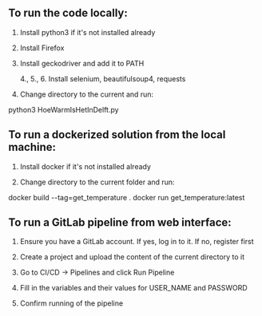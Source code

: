 ## To run the code locally:

1. Install python3 if it's not installed already

2. Install Firefox

3. Install geckodriver and add it to PATH

    4., 5., 6. Install selenium, beautifulsoup4, requests

7. Change directory to the current and run:

python3 HoeWarmIsHetInDelft.py


## To run a dockerized solution from the local machine:

1. Install docker if it's not installed already

2. Change directory to the current folder and run:

docker build --tag=get_temperature .
docker run get_temperature:latest


## To run a GitLab pipeline from web interface:

1. Ensure you have a GitLab account. If yes, log in to it. If no, register first

2. Create a project and upload the content of the current directory to it

3. Go to CI/CD -> Pipelines and click Run Pipeline

4. Fill in the variables and their values for USER_NAME and PASSWORD

5. Confirm running of the pipeline
